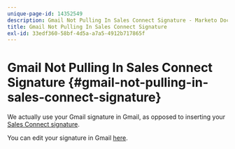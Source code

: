```yaml
---
unique-page-id: 14352549
description: Gmail Not Pulling In Sales Connect Signature - Marketo Docs - Product Documentation
title: Gmail Not Pulling In Sales Connect Signature
exl-id: 33edf360-58bf-4d5a-a7a5-4912b717865f
---
```

# Gmail Not Pulling In Sales Connect Signature {#gmail-not-pulling-in-sales-connect-signature}

We actually use your Gmail signature in Gmail, as opposed to inserting your [Sales Connect signature](https://toutapp.com/next#settings).

You can edit your signature in Gmail [here](https://mail.google.com/mail/u/0/#settings/general).
